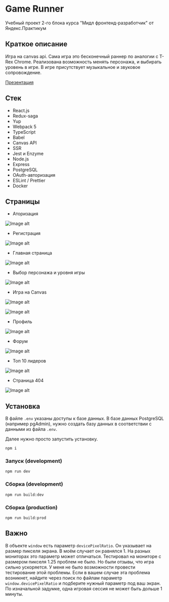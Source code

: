 # Game Runner

Учебный проект 2-го блока курса "Мидл фронтенд-разработчик" от Яндекс.Практикум

## Краткое описание

Игра на canvas api. Сама игра это бесконечный раннер по аналогии с T-Rex Chrome. Реализована возможность менять персонажа, и выбирать уровень в игре. В игре присутствует музыкальное и звуковое сопровождение.

[Презентация](https://docs.google.com/presentation/d/1wku55QD2bHyMIsR0KuhYWUB6WAqFYoOw/edit?usp=sharing&ouid=102776207854592510887&rtpof=true&sd=true)

## Стек

- React.js
- Redux-saga
- Yup
- Webpack 5
- TypeScript
- Babel
- Canvas API
- SSR
- Jest и Enzyme
- Node.js
- Express
- PostgreSQL
- OAuth-авторизация
- ESLint / Prettier
- Docker

## Страницы

- Аторизация

![Image alt](https://github.com/vit-vokhminov/Game__Yandex.Praktikum/blob/master/public/README_IMG/2021-11-14_19-47-03.png)

- Регистрация

![Image alt](https://github.com/vit-vokhminov/Game__Yandex.Praktikum/blob/master/public/README_IMG/2021-11-14_19-47-04.png)

- Главная страница

![Image alt](https://github.com/vit-vokhminov/Game__Yandex.Praktikum/blob/master/public/README_IMG/2021-11-14_19-48-49.png)

- Выбор персонажа и уровня игры

![Image alt](https://github.com/vit-vokhminov/Game__Yandex.Praktikum/blob/master/public/README_IMG/2021-11-14_19-49-22.png)

- Игра на Canvas

![Image alt](https://github.com/vit-vokhminov/Game__Yandex.Praktikum/blob/master/public/README_IMG/2021-11-14_19-49-23.jpg)


![Image alt](https://github.com/vit-vokhminov/Game__Yandex.Praktikum/blob/master/public/README_IMG/2021-11-14_19-49-24.png)

- Профиль 

![Image alt](https://github.com/vit-vokhminov/Game__Yandex.Praktikum/blob/master/public/README_IMG/2021-11-14_19-51-26.png)

- Форум

![Image alt](https://github.com/vit-vokhminov/Game__Yandex.Praktikum/blob/master/public/README_IMG/2021-11-14_19-50-20.png)

- Топ 10 лидеров

![Image alt](https://github.com/vit-vokhminov/Game__Yandex.Praktikum/blob/master/public/README_IMG/2021-11-14_27-51-26.png)


- Страница 404

![Image alt](https://github.com/vit-vokhminov/Game__Yandex.Praktikum/blob/master/public/README_IMG/2021-11-14_27-51-27.png)


## Установка

В файле `.env` указаны доступы к базе данных. В базе данных PostgreSQL (например pgAdmin), нужно создать базу данных в соответствии с данными из файла `.env`.

Далее нужно просто запустить установку.

```
npm i
```

### Запуск (development)

```
npm run dev
```

### Сборка (development)

```
npm run build:dev
```

### Сборка (production)

```
npm run build:prod
```

## Важно
В объекте `window` есть параметр `devicePixelRatio`. Он указывает на размер пикселя экрана. В моём случает он равнялся 1. 
На разных мониторах это параметр может отличаться. Тестировал на мониторе с размером пикселя 1.25 проблем не было. 
Но были отзывы, что игра сильно ускоряется. У меня не было возможности провести тестирование этой проблемы.
Если в вашем случае эта проблема возникнет, найдите через поиск по файлам параметр `window.devicePixelRatio` и подберите нужный параметр под ваш экран. По изначальной задумке, одна игровая сессия не может быть дольше 1 минуты.